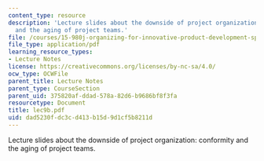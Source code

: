 ```yaml
---
content_type: resource
description: 'Lecture slides about the downside of project organization: conformity
  and the aging of project teams.'
file: /courses/15-980j-organizing-for-innovative-product-development-spring-2007/dad5230fdc3cd413b15d9d1cf5b8211d_lec9b.pdf
file_type: application/pdf
learning_resource_types:
- Lecture Notes
license: https://creativecommons.org/licenses/by-nc-sa/4.0/
ocw_type: OCWFile
parent_title: Lecture Notes
parent_type: CourseSection
parent_uid: 375820af-ddad-578a-82d6-b9686bf8f3fa
resourcetype: Document
title: lec9b.pdf
uid: dad5230f-dc3c-d413-b15d-9d1cf5b8211d
---
```

Lecture slides about the downside of project organization: conformity and the aging of project teams.